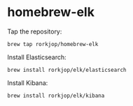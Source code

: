 # homebrew-elk

Tap the repository:

`brew tap rorkjop/homebrew-elk`

Install Elasticsearch:

`brew install rorkjop/elk/elasticsearch`

Install Kibana:

`brew install rorkjop/elk/kibana`
